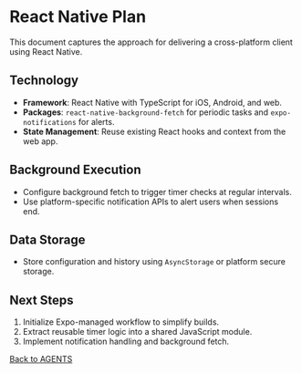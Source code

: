 # React Native Plan

This document captures the approach for delivering a cross-platform client using React Native.

## Technology
- **Framework**: React Native with TypeScript for iOS, Android, and web.
- **Packages**: `react-native-background-fetch` for periodic tasks and `expo-notifications` for alerts.
- **State Management**: Reuse existing React hooks and context from the web app.

## Background Execution
- Configure background fetch to trigger timer checks at regular intervals.
- Use platform-specific notification APIs to alert users when sessions end.

## Data Storage
- Store configuration and history using `AsyncStorage` or platform secure storage.

## Next Steps
1. Initialize Expo-managed workflow to simplify builds.
2. Extract reusable timer logic into a shared JavaScript module.
3. Implement notification handling and background fetch.

[Back to AGENTS](../AGENTS.md)
